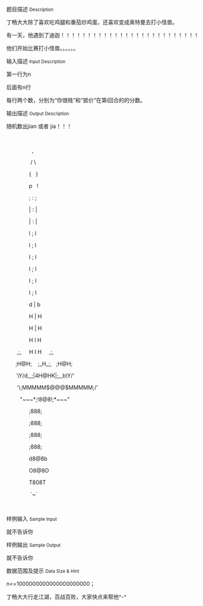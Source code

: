 <div class="panel panel-default">
<div class="area-title">
<span>
题目描述
<small>Description</small>
</span></div>
<div class="panel-body">

<p>丁畅大大除了喜欢吃鸡腿和番茄炒鸡蛋，还喜欢变成奥特曼去打小怪兽。</p><p>有一天，他遇到了迪迦！！！！！！！！！！！！！！！！！！！！！！！！！！</p><p>他们开始比赛打小怪兽。。。。。。</p>

</div>
</div>

<div class="panel panel-default">
<div class="area-title">
<span>
输入描述
<small>Input Description</small>
</span></div>
<div class="panel-body">
<p>第一行为n</p><p>后面有n行</p><p>每行两个数，分别为“你很贱”和“抵价”在第i回合的的分数。</p>

</div>
</div>
<div  class="panel panel-default">
<div class="area-title">
<span>
输出描述
<small>Output Description</small>
</span></div>
<div class="panel-body">

<p>随机数出jian 或者 jia！！！</p><p><br/></p><p>&nbsp; &nbsp; &nbsp; &nbsp; &nbsp; &nbsp; &nbsp; &nbsp; &nbsp;,</p><p>&nbsp; &nbsp; &nbsp; &nbsp; &nbsp; &nbsp; &nbsp; &nbsp; / \</p><p>&nbsp; &nbsp; &nbsp; &nbsp; &nbsp; &nbsp; &nbsp; &nbsp;{ &nbsp; }</p><p>&nbsp; &nbsp; &nbsp; &nbsp; &nbsp; &nbsp; &nbsp; &nbsp;p &nbsp; !</p><p>&nbsp; &nbsp; &nbsp; &nbsp; &nbsp; &nbsp; &nbsp; &nbsp;; : ;</p><p>&nbsp; &nbsp; &nbsp; &nbsp; &nbsp; &nbsp; &nbsp; &nbsp;| : |</p><p>&nbsp; &nbsp; &nbsp; &nbsp; &nbsp; &nbsp; &nbsp; &nbsp;| : |</p><p>&nbsp; &nbsp; &nbsp; &nbsp; &nbsp; &nbsp; &nbsp; &nbsp;l ; l</p><p>&nbsp; &nbsp; &nbsp; &nbsp; &nbsp; &nbsp; &nbsp; &nbsp;l ; l</p><p>&nbsp; &nbsp; &nbsp; &nbsp; &nbsp; &nbsp; &nbsp; &nbsp;I ; I</p><p>&nbsp; &nbsp; &nbsp; &nbsp; &nbsp; &nbsp; &nbsp; &nbsp;I ; I</p><p>&nbsp; &nbsp; &nbsp; &nbsp; &nbsp; &nbsp; &nbsp; &nbsp;I ; I</p><p>&nbsp; &nbsp; &nbsp; &nbsp; &nbsp; &nbsp; &nbsp; &nbsp;I ; I</p><p>&nbsp; &nbsp; &nbsp; &nbsp; &nbsp; &nbsp; &nbsp; &nbsp;d | b&nbsp;</p><p>&nbsp; &nbsp; &nbsp; &nbsp; &nbsp; &nbsp; &nbsp; &nbsp;H | H</p><p>&nbsp; &nbsp; &nbsp; &nbsp; &nbsp; &nbsp; &nbsp; &nbsp;H | H</p><p>&nbsp; &nbsp; &nbsp; &nbsp; &nbsp; &nbsp; &nbsp; &nbsp;H I H</p><p>&nbsp; &nbsp; &nbsp; &nbsp;,;, &nbsp; &nbsp; H I H &nbsp; &nbsp; ,;,</p><p>&nbsp; &nbsp; &nbsp; ;H@H; &nbsp; &nbsp;;_H_;, &nbsp; ;H@H;</p><p>&nbsp; &nbsp; &nbsp; `\Y/d_,;|4H@HK|;,_b\Y/&#39;</p><p>&nbsp; &nbsp; &nbsp; &nbsp;&#39;\;MMMMM$@@@$MMMMM;/&#39;</p><p>&nbsp; &nbsp; &nbsp; &nbsp; &nbsp;&quot;~~~*;!8@8!;*~~~&quot;</p><p>&nbsp; &nbsp; &nbsp; &nbsp; &nbsp; &nbsp; &nbsp; &nbsp;;888;</p><p>&nbsp; &nbsp; &nbsp; &nbsp; &nbsp; &nbsp; &nbsp; &nbsp;;888;</p><p>&nbsp; &nbsp; &nbsp; &nbsp; &nbsp; &nbsp; &nbsp; &nbsp;;888;</p><p>&nbsp; &nbsp; &nbsp; &nbsp; &nbsp; &nbsp; &nbsp; &nbsp;;888;</p><p>&nbsp; &nbsp; &nbsp; &nbsp; &nbsp; &nbsp; &nbsp; &nbsp;d8@8b</p><p>&nbsp; &nbsp; &nbsp; &nbsp; &nbsp; &nbsp; &nbsp; &nbsp;O8@8O</p><p>&nbsp; &nbsp; &nbsp; &nbsp; &nbsp; &nbsp; &nbsp; &nbsp;T808T</p><p>&nbsp; &nbsp; &nbsp; &nbsp; &nbsp; &nbsp; &nbsp; &nbsp; `~`&nbsp;</p><p><br/></p>

</div>
</div>


<div class="panel panel-default">
<div class="area-title">
<span>
样例输入
<small>Sample Input</small>
</span></div>
<div class="panel-body">
<p>就不告诉你</p>

</div>
</div>

<div class="panel panel-default">
<div class="area-title">
<span>
样例输出
<small>Sample Output</small>
</span></div>
<div class="panel-body">
<p>就不告诉你</p>

</div>
</div>

<div class="panel panel-default">
<div class="area-title">
<span>
数据范围及提示
<small>Data Size & Hint</small>
</span></div>
<div class="panel-body">
<p>n&lt;=1000000000000000000000；</p><p>丁畅大大行走江湖，百战百败，大家快点来帮他^-^</p>
</div>
</div>